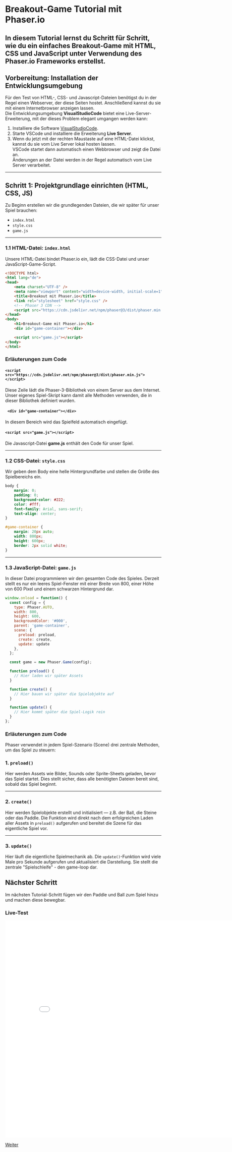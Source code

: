 # Breakout-Game Tutorial mit Phaser.io

In diesem Tutorial lernst du Schritt für Schritt, wie du ein einfaches Breakout-Game mit HTML, CSS und JavaScript unter Verwendung des Phaser.io Frameworks erstellst.
---

## Vorbereitung: Installation der Entwicklungsumgebung
Für den Test von HTML-, CSS- und Javascript-Dateien benötigst du in der Regel einen Webserver, der diese Seiten hostet. Anschließend kannst du sie mit einem Internetbrowser anzeigen lassen.    
Die Entwicklungsumgebung **VisualStudioCode** bietet eine Live-Server-Erweiterung, mit der dieses Problem elegant umgangen werden kann:
1. Installiere die Software [VisualStudioCode](https://code.visualstudio.com/Download).
2. Starte VSCode und installiere die Erweiterung **Live Server**.
3.  Wenn du jetzt mit der rechten Maustaste auf eine HTML-Datei klickst, kannst du sie vom Live Server lokal hosten lassen.   
VSCode startet dann automatisch einen Webbrowser und zeigt die Datei an.   
Änderungen an der Datei werden in der Regel automatisch vom Live Server verarbeitet.

---

## Schritt 1: Projektgrundlage einrichten (HTML, CSS, JS)

Zu Beginn erstellen wir die grundlegenden Dateien, die wir später für unser Spiel brauchen:

- `index.html`
- `style.css`
- `game.js`

---

### 1.1 HTML-Datei: `index.html`

Unsere HTML-Datei bindet Phaser.io ein, lädt die CSS-Datei und unser JavaScript-Game-Script.

```html
<!DOCTYPE html>
<html lang="de">
<head>
    <meta charset="UTF-8" />
    <meta name="viewport" content="width=device-width, initial-scale=1" />
    <title>Breakout mit Phaser.io</title>
    <link rel="stylesheet" href="style.css" />
    <!-- Phaser 3 CDN -->
    <script src="https://cdn.jsdelivr.net/npm/phaser@3/dist/phaser.min.js"></script>
</head>
<body>
    <h1>Breakout-Game mit Phaser.io</h1>
    <div id="game-container"></div>

    <script src="game.js"></script>
</body>
</html>
```
### Erläuterungen zum Code
#### `<script src="https://cdn.jsdelivr.net/npm/phaser@3/dist/phaser.min.js"></script>`  
Diese Zeile lädt die Phaser-3-Bibliothek von einem Server aus dem Internet. Unser eigenes Spiel-Skript kann damit alle Methoden verwenden, die in dieser Bibliothek definiert wurden.

#### ` <div id="game-container"></div>`  
In diesem Bereich wird das Spielfeld automatisch eingefügt.  

#### `<script src="game.js"></script> `  
Die Javascript-Datei **game.js** enthält den Code für unser Spiel.

---

### 1.2 CSS-Datei: `style.css`

Wir geben dem Body eine helle Hintergrundfarbe und stellen die Größe des Spielbereichs ein. 

```css
body {
    margin: 0;
    padding: 0;
    background-color: #222;
    color: #fff;
    font-family: Arial, sans-serif;
    text-align: center;
}

#game-container {
    margin: 20px auto;
    width: 800px;
    height: 600px;
    border: 2px solid white;
}
```

---

### 1.3 JavaScript-Datei: `game.js`

In dieser Datei programmieren wir den gesamten Code des Spieles. Derzeit stellt es nur ein leeres Spiel-Fenster mit einer Breite von 800, einer Höhe von 600 Pixel und einem schwarzen Hintergrund dar.

```js
window.onload = function() {
  const config = {
    type: Phaser.AUTO,
    width: 800,
    height: 600,
    backgroundColor: '#000',
    parent: 'game-container',
    scene: {
      preload: preload,
      create: create,
      update: update
    },
  };

  const game = new Phaser.Game(config);

  function preload() {
    // Hier laden wir später Assets
  }

  function create() {
    // Hier bauen wir später die Spielobjekte auf
  }

  function update() {
    // Hier kommt später die Spiel-Logik rein
  }
};
```
### Erläuterungen zum Code

Phaser verwendet in jedem Spiel-Szenario (Scene) drei zentrale Methoden, um das Spiel zu steuern:

### 1. `preload()`

Hier werden Assets wie Bilder, Sounds oder Sprite-Sheets geladen, bevor das Spiel startet. Dies stellt sicher, dass alle benötigten Dateien bereit sind, sobald das Spiel beginnt.

---

### 2. `create()`

Hier werden Spielobjekte erstellt und initialisiert — z.B. der Ball, die Steine oder das Paddle. Die Funktion wird direkt nach dem erfolgreichen Laden aller Assets in `preload()` aufgerufen und bereitet die Szene für das eigentliche Spiel vor.

---

### 3. `update()`

Hier läuft die eigentliche Spielmechanik ab. Die `update()`-Funktion wird viele Male pro Sekunde aufgerufen und aktualisiert die Darstellung. Sie stellt die zentrale "Spielschleife" - den game-loop dar.
## Nächster Schritt

Im nächsten Tutorial-Schritt fügen wir den Paddle und Ball zum Spiel hinzu und machen diese bewegbar.

### Live-Test

<iframe 
  src="00Start/index.html" 
  width="820" 
  height="700" 
  frameborder="0" 
  sandbox="allow-scripts allow-same-origin">
</iframe>


[Weiter](01ball.html)  
